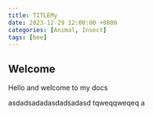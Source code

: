 ```yaml
---
title: TITLEMy
date: 2023-12-29 12:00:00 +0800
categories: [Animal, Insect]
tags: [bee]
---
```


## Welcome
Hello and welcome to my docs

asdadsadadasdadsadasd
tqweqqweqeq
a